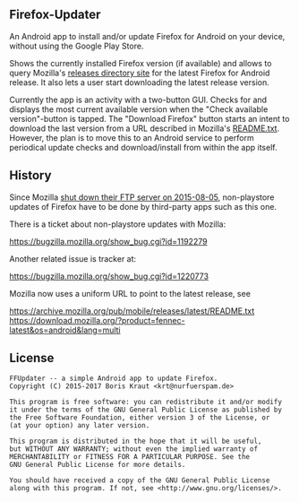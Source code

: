 ## Firefox-Updater

An Android app to install and/or update Firefox for Android on your device, without using the Google Play Store.

Shows the currently installed Firefox version (if available) and allows to query Mozilla's [releases directory site](https://archive.mozilla.org/pub/mobile/releases/) for the latest Firefox for Android release. It also lets a user start downloading the latest release version.

Currently the app is an activity with a two-button GUI. Checks for and displays the most current available version when
the "Check available version"-button is tapped. The "Download Firefox" button starts an intent to download the last version
from a URL described in Mozilla's [README.txt](https://archive.mozilla.org/pub/mobile/releases/latest/README.txt). However, the plan is to move this to an Android service to perform periodical update checks and download/install from within the app itself.

## History

Since Mozilla [shut down their FTP server on 2015-08-05](https://blog.mozilla.org/it/2015/07/27/product-delivery-migration-what-is-changing-when-its-changing-and-the-impacts/), non-playstore updates of Firefox have to be done by third-party apps such as this one.

There is a ticket about non-playstore updates with Mozilla:

https://bugzilla.mozilla.org/show_bug.cgi?id=1192279

Another related issue is tracker at:

https://bugzilla.mozilla.org/show_bug.cgi?id=1220773

Mozilla now uses a uniform URL to point to the latest release, see

https://archive.mozilla.org/pub/mobile/releases/latest/README.txt
https://download.mozilla.org/?product=fennec-latest&os=android&lang=multi

## License

````
FFUpdater -- a simple Android app to update Firefox.
Copyright (C) 2015-2017 Boris Kraut <krt@nurfuerspam.de>

This program is free software: you can redistribute it and/or modify
it under the terms of the GNU General Public License as published by
the Free Software Foundation, either version 3 of the License, or
(at your option) any later version.

This program is distributed in the hope that it will be useful,
but WITHOUT ANY WARRANTY; without even the implied warranty of
MERCHANTABILITY or FITNESS FOR A PARTICULAR PURPOSE. See the
GNU General Public License for more details.

You should have received a copy of the GNU General Public License
along with this program. If not, see <http://www.gnu.org/licenses/>.
````
